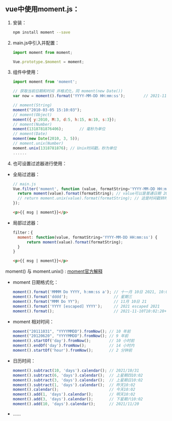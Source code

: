 ## vue中使用moment.js：

1. 安装：

   ```bash
   npm install moment --save
   ```

2. main.js中引入并配置：

   ```js
   import moment from moment;
   
   Vue.prototype.$moment = moment;
   ```

3. 组件中使用：

   ```js
   import moment from 'moment';
   
   // 获取当前日期和时间 并格式化，同 moment(new Date())
   var now = moment().format('YYYY-MM-DD HH:mm:ss');		// 2021-11-10 14:22:20
   ```

   ```js
   // moment(String)
   moment("2010-03-05 15:10:03");
   // moment(Object) 
   moment({ y:2010, M:3, d:5, h:15, m:10, s:3});
   // moment(Number) 
   moment(1318781876406);		// 毫秒为单位
   // moment(Date)
   moment(new Date(2010, 3, 5));
   // moment.unix(Number)
   moment.unix(1318781876);	// Unix时间戳，秒为单位
   ......
   ```

4. 也可设置过滤器进行使用：

- 全局过滤器：

  ```js
  // main.js
  Vue.filter('moment', function (value, formatString='YYYY-MM-DD HH:mm:ss') {
    return moment(value).format(formatString); // value可以是普通日期 20170723
    // return moment.unix(value).format(formatString); // 这是时间戳转时间
  });
  ```

  ```html
  <p>{{ msg | moment}}</p>
  ```

- 局部过滤器：

  ```js
  filter：{
    moment: function(value, formatString='YYYY-MM-DD HH:mm:ss') {
        return moment(value).format(formatString);
    }
  }
  ```

  ```html
  <p>{{ msg | moment}}</p>
  ```

 
moment() 与 moment.unix() : [moment官方解释](http://momentjs.cn/docs/#/parsing/unix-timestamp/)

- moment 日期格式化：

  ```js
  moment().format('MMMM Do YYYY, h:mm:ss a'); // 十一月 10日 2021, 10:02:28 上午
  moment().format('dddd');                    // 星期三
  moment().format("MMM Do YY");               // 11月 10日 21
  moment().format('YYYY [escaped] YYYY');     // 2021 escaped 2021
  moment().format();                          // 2021-11-10T10:02:28+08:00
  ```

- moment 相对时间：

  ```js
  moment("20111031", "YYYYMMDD").fromNow(); // 10 年前
  moment("20120620", "YYYYMMDD").fromNow(); // 9 年前
  moment().startOf('day').fromNow();        // 10 小时前
  moment().endOf('day').fromNow();          // 14 小时内
  moment().startOf('hour').fromNow();       // 2 分钟前
  ```

- 日历时间：

  ```js
  moment().subtract(10, 'days').calendar(); // 2021/10/31
  moment().subtract(6, 'days').calendar();  // 上星期四10:02
  moment().subtract(3, 'days').calendar();  // 上星期日10:02
  moment().subtract(1, 'days').calendar();  // 昨天10:02
  moment().calendar();                      // 今天10:02
  moment().add(1, 'days').calendar();       // 明天10:02
  moment().add(3, 'days').calendar();       // 下星期六10:02
  moment().add(10, 'days').calendar();      // 2021/11/20
  ```

- ......
  

